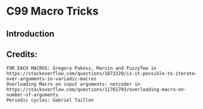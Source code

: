 # C99 Macro Tricks

## Introduction

## Credits:
	FOR_EACH MACROS: Gregory Pakosz, Marvin and FuzzyTew in https://stackoverflow.com/questions/1872220/is-it-possible-to-iterate-over-arguments-in-variadic-macros
	Overloading Macro on input arguments: netcoder in https://stackoverflow.com/questions/11761703/overloading-macro-on-number-of-arguments
	Periodic cycles: Gabriel Taillon
